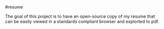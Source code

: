 #resume

The goal of this project is to have an open-source copy of my resume that can be easily viewed in a standards compliant browser and explorted to pdf.
